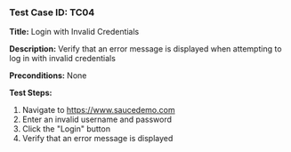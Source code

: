 ### Test Case ID: TC04

**Title:** Login with Invalid Credentials

**Description:** Verify that an error message is displayed when attempting to log in with invalid credentials

**Preconditions:** None

**Test Steps:**

1. Navigate to https://www.saucedemo.com
2. Enter an invalid username and password
3. Click the "Login" button
4. Verify that an error message is displayed
